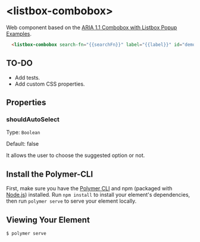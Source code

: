 # \<listbox-combobox\>

Web component based on the [ARIA 1.1 Combobox with Listbox Popup Examples](https://www.w3.org/TR/wai-aria-practices/examples/combobox/aria1.1pattern/listbox-combo.html).

```html
  <listbox-combobox search-fn="{{searchFn}}" label="{{label}}" id="demo1" should-auto-select></listbox-combobox>
```

## TO-DO

+ Add tests.
+ Add custom CSS properties.

## Properties

### shouldAutoSelect
Type: `Boolean`

Default: false

It allows the user to choose the suggested option or not.

## Install the Polymer-CLI

First, make sure you have the [Polymer CLI](https://www.npmjs.com/package/polymer-cli) and npm (packaged with [Node.js](https://nodejs.org)) installed. Run `npm install` to install your element's dependencies, then run `polymer serve` to serve your element locally.

## Viewing Your Element

```
$ polymer serve
```